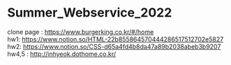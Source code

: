 # Summer_Webservice_2022
clone page : https://www.burgerking.co.kr/#/home <br>
hw1: https://www.notion.so/HTML-22b855864570444286517512702e5827
hw2: https://www.notion.so/CSS-d65a4fd4b8da47a89b2038abeb3b9207
hw4,5 : http://inhyeok.dothome.co.kr/
